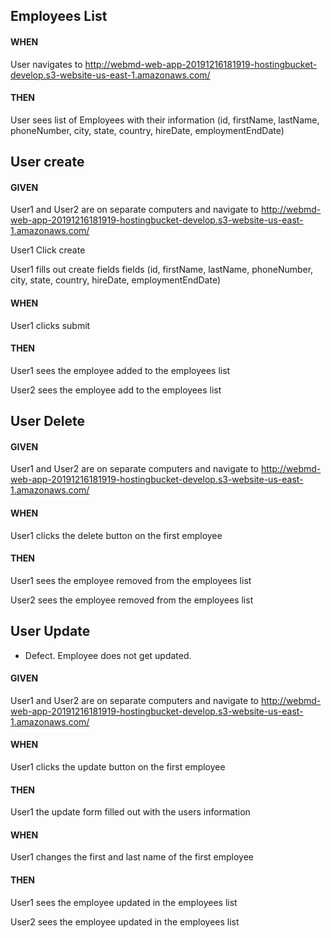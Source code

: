 ## Employees List
#### WHEN
User navigates to http://webmd-web-app-20191216181919-hostingbucket-develop.s3-website-us-east-1.amazonaws.com/
#### THEN
User sees list of Employees with their information (id, firstName, lastName, phoneNumber, city, state, country, hireDate, employmentEndDate)



## User create
#### GIVEN 
User1 and User2 are on separate computers and navigate to http://webmd-web-app-20191216181919-hostingbucket-develop.s3-website-us-east-1.amazonaws.com/

User1 Click create

User1 fills out create fields fields (id, firstName, lastName, phoneNumber, city, state, country, hireDate, employmentEndDate)

#### WHEN
User1 clicks submit
#### THEN
User1 sees the employee added to the employees list

User2 sees the employee add to the employees list


## User Delete
#### GIVEN
User1 and User2 are on separate computers and navigate to http://webmd-web-app-20191216181919-hostingbucket-develop.s3-website-us-east-1.amazonaws.com/
#### WHEN
User1 clicks the delete button on the first employee
#### THEN
User1 sees the employee removed from the employees list

User2 sees the employee removed from the employees list

## User Update
 - Defect. Employee does not get updated. 
#### GIVEN
User1 and User2 are on separate computers and navigate to http://webmd-web-app-20191216181919-hostingbucket-develop.s3-website-us-east-1.amazonaws.com/
#### WHEN
User1 clicks the update button on the first employee
#### THEN
User1 the update form filled out with the users information

#### WHEN
User1 changes the first and last name of the first employee

#### THEN
User1 sees the employee updated in the employees list

User2 sees the employee updated in the employees list
